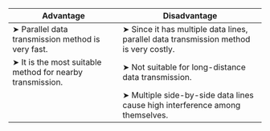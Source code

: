 | **Advantage** | **Disadvantage** |
|---------------|------------------|
| ➤ Parallel data transmission method is very fast. | ➤ Since it has multiple data lines, parallel data transmission method is very costly. |
| ➤ It is the most suitable method for nearby transmission. | ➤ Not suitable for long-distance data transmission. |
|               | ➤ Multiple side-by-side data lines cause high interference among themselves. |
